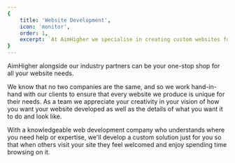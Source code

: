 ```yaml
---
{
	title: 'Website Development',
	icon: 'monitor',
	order: 1,
	excerpt: `At AimHigher we specialise in creating custom websites for any business. We work with each client individually to custom build the best solution to fit your needs.`
}
---
```


AimHigher alongside our industry partners can be your one-stop shop for all your website needs. 

We know that no two companies are the same, and so we work hand-in-hand with our clients to ensure that every website we produce is unique for their needs. As a team we appreciate your creativity in your vision of how you want your website developed as well as the details of what you want it to do and look like. 

With a knowledgeable web development company who understands where you need help or expertise, we'll develop a custom solution just for you so that when others visit your site they feel welcomed and enjoy spending time browsing on it.